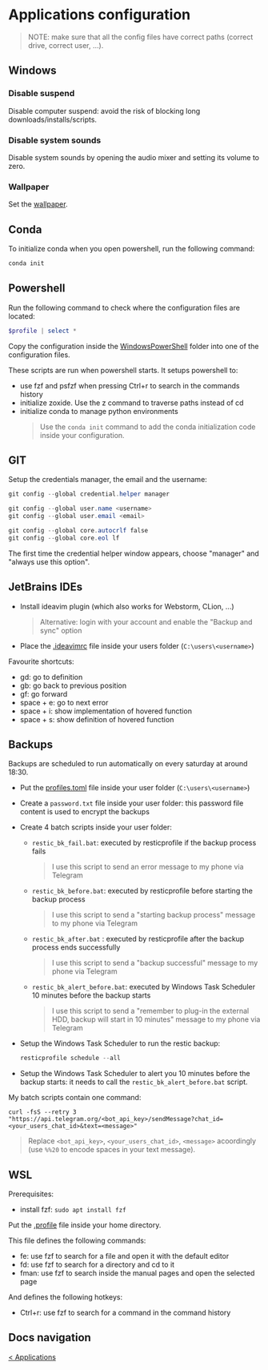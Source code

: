 # Applications configuration

> NOTE: make sure that all the config files have correct paths (correct drive, correct user, ...).

## Windows

### Disable suspend

Disable computer suspend: avoid the risk of blocking long downloads/installs/scripts.

### Disable system sounds

Disable system sounds by opening the audio mixer and setting its volume to zero.

### Wallpaper

Set the [wallpaper](configs/user/wallpaper.png).

## Conda

To initialize conda when you open powershell, run the following command:

```powershell
conda init
```

## Powershell

Run the following command to check where the configuration files are located:

```powershell
$profile | select *
```

Copy the configuration inside the [WindowsPowerShell](configs/user/Documents/WindowsPowerShell) folder into one of the configuration files.

These scripts are run when powershell starts. It setups powershell to:

- use fzf and psfzf when pressing Ctrl+r to search in the commands history
- initialize zoxide. Use the z command to traverse paths instead of cd
- initialize conda to manage python environments
  > Use the `conda init` command to add the conda initialization code inside your configuration.

## GIT

Setup the credentials manager, the email and the username:

```powershell
git config --global credential.helper manager

git config --global user.name <username>
git config --global user.email <email>

git config --global core.autocrlf false
git config --global core.eol lf
```

The first time the credential helper window appears, choose "manager" and "always use this option".

## JetBrains IDEs

- Install ideavim plugin (which also works for Webstorm, CLion, ...)
  > Alternative: login with your account and enable the "Backup and sync" option
- Place the [.ideavimrc](configs/user/.ideavim) file inside your users folder (`C:\users\<username>`)

Favourite shortcuts:

- gd: go to definition
- gb: go back to previous position
- gf: go forward
- space + e: go to next error
- space + i: show implementation of hovered function
- space + s: show definition of hovered function

## Backups

Backups are scheduled to run automatically on every saturday at around 18:30.

- Put the [profiles.toml](configs/user/profiles.toml) file inside your user folder (`C:\users\<username>`)
- Create a `password.txt` file inside your user folder: this password file content is used to encrypt the backups
- Create 4 batch scripts inside your user folder:
  - `restic_bk_fail.bat`: executed by resticprofile if the backup process fails
    > I use this script to send an error message to my phone via Telegram
  - `restic_bk_before.bat`: executed by resticprofile before starting the backup process
    > I use this script to send a "starting backup process" message to my phone via Telegram
  - `restic_bk_after.bat` : executed by resticprofile after the backup process ends successfully
    > I use this script to send a "backup successful" message to my phone via Telegram
  - `restic_bk_alert_before.bat`: executed by Windows Task Scheduler 10 minutes before the backup starts
    > I use this script to send a "remember to plug-in the external HDD, backup will start in 10 minutes" message to my phone via Telegram
- Setup the Windows Task Scheduler to run the restic backup:

  ```powershell
  resticprofile schedule --all
  ```

- Setup the Windows Task Scheduler to alert you 10 minutes before the backup starts: it needs to call the `restic_bk_alert_before.bat` script.

My batch scripts contain one command:

```batch
curl -fsS --retry 3 "https://api.telegram.org/<bot_api_key>/sendMessage?chat_id=<your_users_chat_id>&text=<message>"
```

> Replace `<bot_api_key>`, `<your_users_chat_id>`, `<message>` acoordingly (use `%%20` to encode spaces in your text message).

## WSL

Prerequisites:

- install fzf: ```sudo apt install fzf```

Put the [.profile](configs/wsl/user/.profile) file inside your home directory.

This file defines the following commands:

- fe: use fzf to search for a file and open it with the default editor
- fd: use fzf to search for a directory and cd to it
- fman: use fzf to search inside the manual pages and open the selected page

And defines the following hotkeys:

- Ctrl+r: use fzf to search for a command in the command history

## Docs navigation

[< Applications](applications.md)
